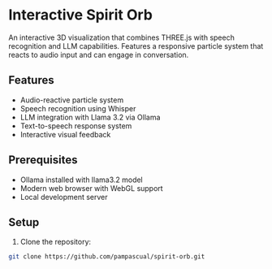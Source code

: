 # Interactive Spirit Orb

An interactive 3D visualization that combines THREE.js with speech recognition and LLM capabilities. Features a responsive particle system that reacts to audio input and can engage in conversation.

## Features
- Audio-reactive particle system
- Speech recognition using Whisper
- LLM integration with Llama 3.2 via Ollama
- Text-to-speech response system
- Interactive visual feedback

## Prerequisites
- Ollama installed with llama3.2 model
- Modern web browser with WebGL support
- Local development server

## Setup
1. Clone the repository:
```bash
git clone https://github.com/pampascual/spirit-orb.git
